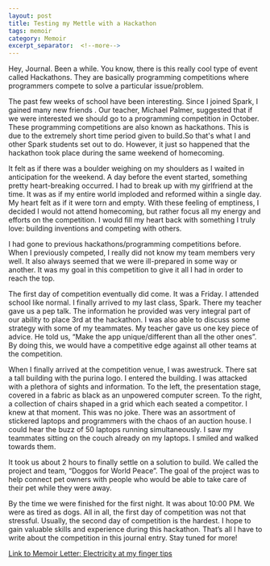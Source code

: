 ```yaml
---
layout: post
title: Testing my Mettle with a Hackathon
tags: memoir
category: Memoir
excerpt_separator:  <!--more-->
---
```


Hey, Journal. Been a while. You know, there is this really cool type of event called Hackathons. They are basically programming competitions where programmers compete to solve a particular issue/problem.

The past few weeks of school have been interesting. Since I joined Spark, I gained many new friends . Our teacher, Michael Palmer, suggested that if we were interested we should go to a programming competition in October. These programming competitions are also known as hackathons. This is due to the extremely short time period given to build.So that's what I and other Spark students set out to do. However, it just so happened that the hackathon took place during the same weekend of homecoming.

It felt as if there was a boulder weighing on my shoulders as I waited in anticipation for the weekend. A day before the event started, something pretty heart-breaking occurred. I had to break up with my girlfriend at the time. It was as if my entire world imploded and reformed within a single day. My heart felt as if it were torn and empty. With these feeling of emptiness, I decided I would not attend homecoming, but rather focus all my energy and efforts on the competition. I would fill my heart back with something I truly love: building inventions and competing with others.

I had gone to previous hackathons/programming competitions before. When I previously competed, I really did not know my team members very well. It also always seemed that we were ill-prepared in some way or another. It was my goal in this competition to give it all I had in order to reach the top.

The first day of competition eventually did come. It was a Friday. I attended school like normal. I finally arrived to my last class, Spark. There my teacher gave us a pep talk. The information he provided was very integral part of our ability to place 3rd at the hackathon. I was also able to discuss some strategy with some of my teammates. My teacher gave us one key piece of advice. He told us, “Make the app unique/different than all the other ones”. By doing this, we would have a competitive edge against all other teams at the competition.

When I finally arrived at the competition venue, I was awestruck. There sat a tall building with the purina logo. I entered the building. I was attacked with a plethora of sights and information. To the left, the presentation stage, covered in a fabric as black as an unpowered computer screen. To the right, a collection of chairs shaped in a grid which each seated a competitor. I knew at that moment. This was no joke. There was an assortment of stickered laptops and programmers with the chaos of an auction house. I could hear the buzz of 50 laptops running simultaneously. I saw my teammates sitting on the couch already on my laptops. I smiled and walked towards them.

It took us about 2 hours to finally settle on a solution to build. We called the project and team, “Doggos for World Peace”. The goal of the project was to help connect pet owners with people who would be able to take care of their pet while they were away.

By the time we were finished for the first night. It was about 10:00 PM. We were as tired as dogs. All in all, the first day of competition was not that stressful. Usually, the second day of competition is the hardest. I hope to gain valuable skills and experience during this hackathon. That’s all I have to write about the competition in this journal entry. Stay tuned for more!

[Link to Memoir Letter: Electricity at my finger tips](/memoir/2017/11/28/Electricity-At-My-Finger-Tips)
